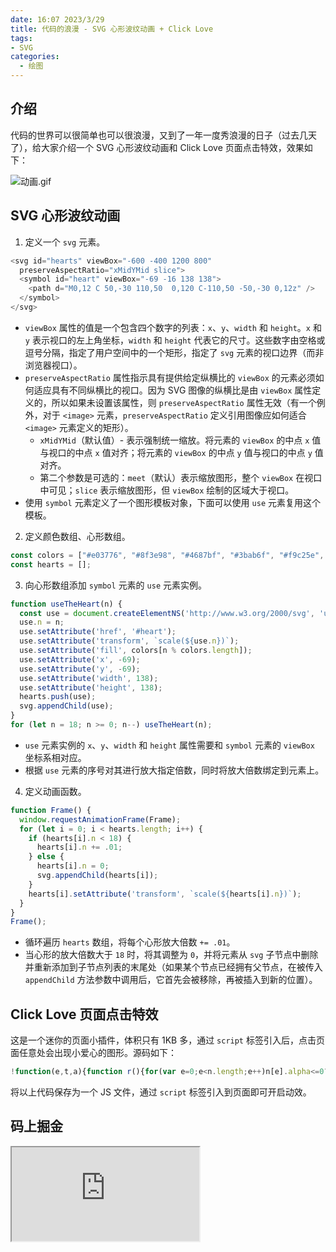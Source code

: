 ```yaml
---
date: 16:07 2023/3/29
title: 代码的浪漫 - SVG 心形波纹动画 + Click Love
tags:
- SVG
categories:  - 绘图
---
```

## 介绍
代码的世界可以很简单也可以很浪漫，又到了一年一度秀浪漫的日子（过去几天了），给大家介绍一个 SVG 心形波纹动画和 Click Love 页面点击特效，效果如下：

![动画.gif](https://p3-juejin.byteimg.com/tos-cn-i-k3u1fbpfcp/e8538d2d729b4a70961a709130d9f543~tplv-k3u1fbpfcp-watermark.image?)

## SVG 心形波纹动画
1. 定义一个 `svg` 元素。
```js
<svg id="hearts" viewBox="-600 -400 1200 800"
  preserveAspectRatio="xMidYMid slice">
  <symbol id="heart" viewBox="-69 -16 138 138">
    <path d="M0,12 C 50,-30 110,50  0,120 C-110,50 -50,-30 0,12z" />
  </symbol>
</svg>
```
- `viewBox` 属性的值是一个包含四个数字的列表：`x`、`y`、`width` 和 `height`。`x` 和 `y` 表示视口的左上角坐标，`width` 和 `height` 代表它的尺寸。这些数字由空格或逗号分隔，指定了用户空间中的一个矩形，指定了 `svg` 元素的视口边界（而非浏览器视口）。
- `preserveAspectRatio` 属性指示具有提供给定纵横比的 `viewBox` 的元素必须如何适应具有不同纵横比的视口。因为 SVG 图像的纵横比是由 `viewBox` 属性定义的，所以如果未设置该属性，则 `preserveAspectRatio` 属性无效（有一个例外，对于 `<image>` 元素，`preserveAspectRatio` 定义引用图像应如何适合 `<image>` 元素定义的矩形）。
    - `xMidYMid`（默认值）- 表示强制统一缩放。将元素的 `viewBox` 的中点 `x` 值与视口的中点 `x` 值对齐；将元素的 `viewBox` 的中点 `y` 值与视口的中点 `y` 值对齐。
    - 第二个参数是可选的：`meet`（默认）表示缩放图形，整个 `viewBox` 在视口中可见；`slice` 表示缩放图形，但 `viewBox` 绘制的区域大于视口。
- 使用 `symbol` 元素定义了一个图形模板对象，下面可以使用 `use` 元素复用这个模板。

2. 定义颜色数组、心形数组。
```js
const colors = ["#e03776", "#8f3e98", "#4687bf", "#3bab6f", "#f9c25e", "#f47274"];
const hearts = [];
```

3. 向心形数组添加 `symbol` 元素的 `use` 元素实例。
```js
function useTheHeart(n) {
  const use = document.createElementNS('http://www.w3.org/2000/svg', 'use');
  use.n = n;
  use.setAttribute('href', '#heart');
  use.setAttribute('transform', `scale(${use.n})`);
  use.setAttribute('fill', colors[n % colors.length]);
  use.setAttribute('x', -69);
  use.setAttribute('y', -69);
  use.setAttribute('width', 138);
  use.setAttribute('height', 138);
  hearts.push(use);
  svg.appendChild(use);
}
for (let n = 18; n >= 0; n--) useTheHeart(n);
```
- `use` 元素实例的 `x`、`y`、`width` 和 `height` 属性需要和 `symbol` 元素的 `viewBox` 坐标系相对应。
- 根据 `use` 元素的序号对其进行放大指定倍数，同时将放大倍数绑定到元素上。

4. 定义动画函数。
```js
function Frame() {
  window.requestAnimationFrame(Frame);
  for (let i = 0; i < hearts.length; i++) {
    if (hearts[i].n < 18) {
      hearts[i].n += .01;
    } else {
      hearts[i].n = 0;
      svg.appendChild(hearts[i]);
    }
    hearts[i].setAttribute('transform', `scale(${hearts[i].n})`);
  }
}
Frame();
```
- 循环遍历 `hearts` 数组，将每个心形放大倍数 `+= .01`。
- 当心形的放大倍数大于 `18` 时，将其调整为 `0`，并将元素从 `svg` 子节点中删除并重新添加到子节点列表的末尾处（如果某个节点已经拥有父节点，在被传入 `appendChild` 方法参数中调用后，它首先会被移除，再被插入到新的位置）。

## Click Love 页面点击特效
这是一个迷你的页面小插件，体积只有 1KB 多，通过 `script` 标签引入后，点击页面任意处会出现小爱心的图形。源码如下：
```js
!function(e,t,a){function r(){for(var e=0;e<n.length;e++)n[e].alpha<=0?(t.body.removeChild(n[e].el),n.splice(e,1)):(n[e].y--,n[e].scale+=.004,n[e].alpha-=.013,n[e].el.style.cssText="left:"+n[e].x+"px;top:"+n[e].y+"px;opacity:"+n[e].alpha+";transform:scale("+n[e].scale+","+n[e].scale+") rotate(45deg);background:"+n[e].color+";z-index:99999");requestAnimationFrame(r)}var n=[];e.requestAnimationFrame=e.requestAnimationFrame||e.webkitRequestAnimationFrame||e.mozRequestAnimationFrame||e.oRequestAnimationFrame||e.msRequestAnimationFrame||function(e){setTimeout(e,1e3/60)},function(e){var a=t.createElement("style");a.type="text/css";try{a.appendChild(t.createTextNode(e))}catch(t){a.styleSheet.cssText=e}t.getElementsByTagName("head")[0].appendChild(a)}(".heart{width: 10px;height: 10px;position: fixed;background: #f00;transform: rotate(45deg);-webkit-transform: rotate(45deg);-moz-transform: rotate(45deg);}.heart:after,.heart:before{content: '';width: inherit;height: inherit;background: inherit;border-radius: 50%;-webkit-border-radius: 50%;-moz-border-radius: 50%;position: fixed;}.heart:after{top: -5px;}.heart:before{left: -5px;}"),function(){var a="function"==typeof e.onclick&&e.onclick;e.onclick=function(e){a&&a(),function(e){var a=t.createElement("div");a.className="heart",n.push({el:a,x:e.clientX-5,y:e.clientY-5,scale:1,alpha:1,color:"rgb("+~~(255*Math.random())+","+~~(255*Math.random())+","+~~(255*Math.random())+")"}),t.body.appendChild(a)}(e)}}(),r()}(window,document);
```
将以上代码保存为一个 JS 文件，通过 `script` 标签引入到页面即可开启动效。

## 码上掘金

<iframe src="https://code.juejin.cn/pen/7203751914763190330"></iframe>